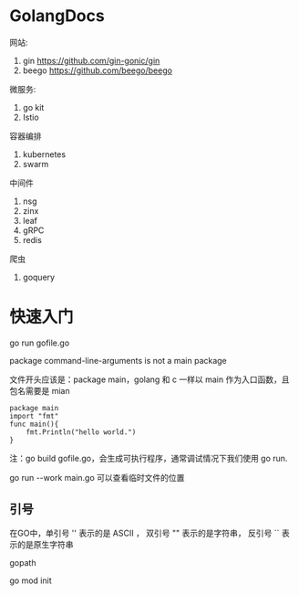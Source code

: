 # GolangDocs
网站:
1. gin <https://github.com/gin-gonic/gin>
2. beego <https://github.com/beego/beego>

微服务:
1. go kit
2. Istio

容器编排
1. kubernetes
2. swarm

中间件
1. nsg
2. zinx
3. leaf
4. gRPC
5. redis

爬虫
1. goquery

# 快速入门
go run gofile.go

package command-line-arguments is not a main package

文件开头应该是：package main，golang 和 c 一样以 main 作为入口函数，且包名需要是 mian
```
package main
import "fmt"
func main(){
    fmt.Println("hello world.")
}
```

注：go build gofile.go，会生成可执行程序，通常调试情况下我们使用 go run.

go run --work main.go 可以查看临时文件的位置

## 引号
在GO中，单引号 '' 表示的是 ASCII ， 双引号 "" 表示的是字符串， 反引号 `` 表示的是原生字符串 

gopath

go mod init

